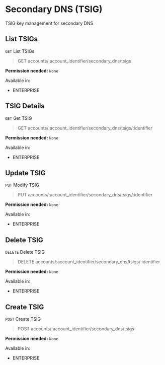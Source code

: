 # Secondary DNS (TSIG)

TSIG key management for secondary DNS

## List TSIGs

`GET` List TSIGs

> GET accounts/:account_identifier/secondary_dns/tsigs

**Permission needed:** `None`

Available in:

* ENTERPRISE


## TSIG Details

`GET` Get TSIG

> GET accounts/:account_identifier/secondary_dns/tsigs/:identifier

**Permission needed:** `None`

Available in:

* ENTERPRISE


## Update TSIG

`PUT` Modify TSIG

> PUT accounts/:account_identifier/secondary_dns/tsigs/:identifier

**Permission needed:** `None`

Available in:

* ENTERPRISE


## Delete TSIG

`DELETE` Delete TSIG

> DELETE accounts/:account_identifier/secondary_dns/tsigs/:identifier

**Permission needed:** `None`

Available in:

* ENTERPRISE


## Create TSIG

`POST` Create TSIG

> POST accounts/:account_identifier/secondary_dns/tsigs

**Permission needed:** `None`

Available in:

* ENTERPRISE


